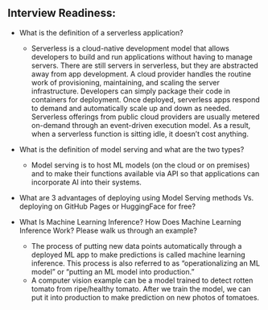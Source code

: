 ## Interview Readiness:
- What is the definition of a serverless application?

	- Serverless is a cloud-native development model that allows developers to build and run applications without having to manage servers. There are still servers in serverless, but they are abstracted away from app development. A cloud provider handles the routine work of provisioning, maintaining, and scaling the server infrastructure. Developers can simply package their code in containers for deployment. Once deployed, serverless apps respond to demand and automatically scale up and down as needed. Serverless offerings from public cloud providers are usually metered on-demand through an event-driven execution model. As a result, when a serverless function is sitting idle, it doesn’t cost anything.
	
- What is the definition of model serving and what are the two types?	
	- Model serving is to host ML models (on the cloud or on premises) and to make their functions available via API so that applications can incorporate AI into their systems.

- What are 3 advantages of deploying using Model Serving methods Vs. deploying on GitHub Pages or HuggingFace for free?


- What Is Machine Learning Inference? How Does Machine Learning Inference Work? Please walk us through an example?
	- The process of putting new data points automatically through a deployed ML app to make predictions is called machine learning inference. This process is also referred to as “operationalizing an ML model” or “putting an ML model into production.”
	- A computer vision example can be a model trained to detect rotten tomato from ripe/healthy tomato. After we train the model, we can put it into production to make prediction on new photos of tomatoes.
